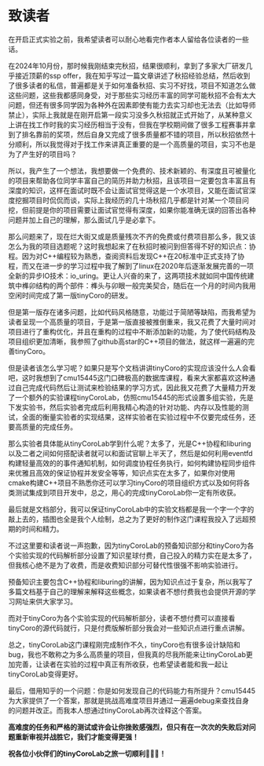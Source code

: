 # 致读者

在开启正式实验之前，我希望读者可以耐心地看完作者本人留给各位读者的一些话。

在2024年10月份，那时候我刚结束完秋招，结果很顺利，拿到了多家大厂研发几乎接近顶薪的ssp offer，我在知乎写过一篇文章讲述了秋招经验总结，然后收到了很多读者的私信，普遍都是关于如何准备秋招、实习不好找，项目不知道怎么做这些问题，这些我都感同身受，对于那些实习经历丰富的同学可能秋招不会有太大问题，但还有很多同学因为各种外在因素即使有能力去实习却也无法去（比如导师禁止），实际上我就是在刚开启第一段实习没多久秋招就正式开始了，从某种意义上讲在找工作时我的实习经历相当于没有，但我在学校期间做了很多工程赛事并拿到了排名靠前的奖项，然后自身又完成了很多质量都不错的项目，所以秋招依然十分顺利，所以我觉得对于找工作来讲真正重要的是一个高质量的项目，实习不也是为了产生好的项目吗？

所以，我产生了一个想法，我想要做一个免费的、技术新颖的、有深度且可被量化的项目来帮助各位同学丰富自己的简历并助力秋招，且该项目一定要包含丰富且有深度的知识，这样在面试时既不会让面试官觉得这是一个水项目，又能在面试官深度挖掘项目时侃侃而谈，实际上我经历的几十场秋招几乎都是针对某一个项目问挖，但前提是你的项目需要让面试官觉得有深度，如果你能准确无误的回答出各种问题并加上自己的理解，那么面试几乎是必拿下。

那么问题来了，现在烂大街又或是质量残次不齐的免费或付费项目那么多，我又该怎么为我的项目选题呢？这时我想起来了在秋招时被问到但答得不好的知识点：协程。因为对C++编程较为熟悉，查阅资料后发现C++在20标准中正式支持了协程，而又在进一步的学习过程中我了解到了linux在2020年后逐渐发展完善的一项全新的异步IO技术：io_uring。更让人兴奋的来了，这两项技术就如同中国传统建筑中榫卯结构的两个部件：榫头与卯眼一般完美契合，随后在一个月的时间内我用空闲时间完成了第一版tinyCoro的研发。

但是第一版存在诸多问题，比如代码风格随意，功能过于简陋等缺陷，而我希望为读者呈现一个高质量的项目，于是第一版直接被推倒重来，我又花费了大量时间对项目进行了重构优化，并且在重构的过程中不断添加新的功能，为了使代码结构及项目组织更加清晰，我参照了github高star的C++项目的做法，就这样一遍遍的完善tinyCoro。

但是读者该怎么学习呢？如果只是写个文档讲讲tinyCoro的实现应该没什么人会看吧，这时我想到了cmu15445这门口碑极高的数据库课程，看来大家都喜欢这种通过自己完成代码然后让测试来检验结果的学习方式，因此我又花费了大量精力开发了一个额外的实验课程tinyCoroLab，仿照cmu15445的形式设置多组实验，先是下发实验书，然后实验者完成后利用我精心构造的针对功能、内存以及性能的测试，全面的衡量实验者的实现结果，这样实验者在实验过程中不仅要完成任务，还要高质量的完成任务。

那么实验者具体能从tinyCoroLab学到什么呢？太多了，光是C++协程和liburing以及二者之间如何搭配读者就可以和面试官聊上半天了，然后是如何利用eventfd构建轻量高效的的事件通知机制，如何调度协程任务执行，如何构建协程同步组件来优雅且高效的保证协程并发安全等等，知识点实在太多了，如果你对使用cmake构建C++项目不熟悉你还可以学习tinyCoro的项目组织方式以及如何将各类测试集成到项目开发中，总之，用心的完成tinyCoroLab你一定有所收获。

最后就是文档部分，我可以保证tinyCoroLab中的实验文档都是我一个字一个字的敲上去的，插图也全是我个人绘制，总之为了更好的制作这门课程我投入了远超预期的时间和精力。

不过这里要和读者说一声抱歉，因为tinyCoroLab的预备知识部分和tinyCoro为各个实验实现的代码解析部分设置了知识星球付费，自己投入的精力实在是太多了，但我核心绝不是为了收费，而是收费知识部分可替代性很强不影响实验进行。

预备知识主要包含C++协程和liburing的讲解，因为知识点过于复杂，所以我写了多篇文档基于自己的理解来解释这些概念，如果读者不想付费我也会提供开源的学习网址来供大家学习。

而对于tinyCoro为各个实验实现的代码解析部分，读者不想付费可以直接看tinyCoro的源代码就行，只是付费版解析部分我会对一些知识点进行重点讲解。

总之，tinyCoroLab这门课程刚完成制作不久，tinyCoro也有很多设计缺陷和bug，我也不敢称之为多么高质量的项目，但我真的尽我所能来让tinyCoroLab更加完善，让读者在实验的过程中真正有所收获，也希望读者能和我一起让tinyCoroLab变得更好。

最后，借用知乎的一个问题：你是如何发现自己的代码能力有所提升？cmu15445为大家提供了一个答案，那就是挑战高难度项目并通过一遍遍debug来查找自身的问题并改正。而我本人想通过tinyCoroLab再次诠释这个答案。

**高难度的任务和严格的测试或许会让你挫败感强烈，但只有在一次次的失败后对问题重新审视并战胜它，我们才能变得更强！**

**祝各位小伙伴们的tinyCoroLab之旅一切顺利🎉🎉🎉！**
